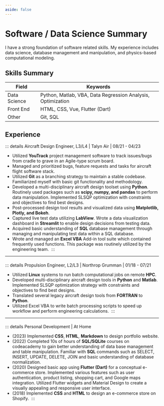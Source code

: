 ```yaml
---
aside: false
---
```


# Software / Data Science Summary
I have a strong foundation of software related skills. My experience includes data science, database management and manipulation, and physics-based computational modeling.  
## Skills Summary 
| Field | Keywords  |  
| -------- | -------- |
| Data Science | Python, Matlab, VBA, Data Regression Analysis, Optimization | 
| Front End | HTML, CSS, Vue, Flutter (Dart) | 
| Other | Git, SQL |
## Experience 
::: details Aircraft Design Engineer, L3/L4 | Talyn Air | 08/21 - 04/23
- Utilized **YouTrack** project management software to track issues/bugs from cradle to grave in an Agile-type scrum board.
- Managed and prioritized bugs, feature requests and tasks for aircraft flight software stack.
- Utilized **Git** as a branching strategy to maintain a stable codebase. Familiarized myself with basic git functionality and methodology. 
- Developed a multi-disciplinary aircraft design toolset using **Python**. Routinely used packages such as **scipy, numpy, and pandas** to perform data manipulation. Implemented SLSQP optimization with constraints and objectives to find best designs. 
- Post-processed design tool results and visualized data using **Matplotlib, Plotly, and Bokeh**. 
- Captured live test data utilizing **LabView**. Wrote a data visualization dashboard in **Streamlit** to enable design decisions from testing data. 
- Acquired basic understanding of **SQL** database management through managing and manipulating test data within a SQL database.
- Wrote and managed an **Excel VBA** Add-in tool suite which contained frequently used functions. This package was routinely utilized by the engineering team. 
:::
- - - -
#### 
::: details Propulsion Engineer, L2/L3 | Northrop Grumman | 01/18 - 07/21
- Utilized **Linux** systems to run batch computational jobs on remote **HPC**.
- Developed multi-disciplinary aircraft design tools in **Python** and **Matlab**. Implemented SLSQP optimization strategy with constraints and objectives to find best designs. 
- Translated several legacy aircraft design tools from **FORTRAN** to **Python**. 
- Utilized Excel VBA to write batch processing scripts to speed up workflow and perform engineering calculations. 
:::
- - - -
#### 
::: details Personal Development | At Home
- (2023) Implemented **CSS**, **HTML**, **Markdown** to design portfolio website.
- (2022) Completed 10s of hours of **SQL/SQLite** courses on codeacademy to gain better understanding of data base management and table manipulation. Familiar with **SQL** commands such as SELECT, INSERT, UPDATE, DELETE, JOIN and basic understanding of database normalization.
- (2020) Designed basic app using **Flutter (Dart)** for a conceptual e-commerce store. Implemented various features such as user authentication, product listing, shopping cart, and Google maps integration. Utilized Flutter widgets and Material Design to create a visually appealing and responsive user interface.
- (2018) Implemented **CSS** and **HTML** to design an e-commerce store on Shopify. 
:::
